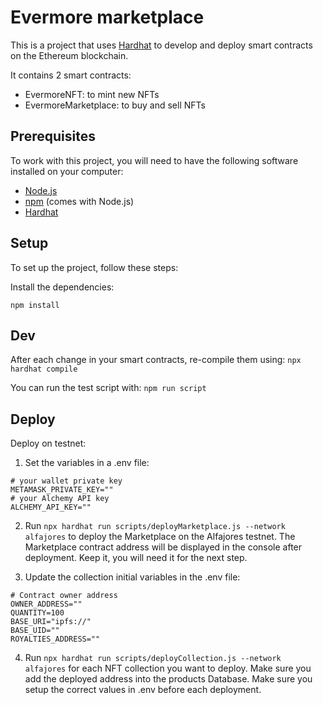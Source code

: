 # Evermore marketplace

This is a project that uses [Hardhat](https://hardhat.org/) to develop and deploy smart contracts on the Ethereum blockchain.

It contains 2 smart contracts:
- EvermoreNFT: to mint new NFTs
- EvermoreMarketplace: to buy and sell NFTs

## Prerequisites

To work with this project, you will need to have the following software installed on your computer:

- [Node.js](https://nodejs.org/)
- [npm](https://www.npmjs.com/) (comes with Node.js)
- [Hardhat](https://hardhat.org/)

## Setup

To set up the project, follow these steps:

Install the dependencies:
```
npm install
```

## Dev
After each change in your smart contracts, re-compile them using: `npx hardhat compile`

You can run the test script with: `npm run script`

## Deploy

Deploy on testnet:
1. Set the variables in a .env file:
```
# your wallet private key
METAMASK_PRIVATE_KEY=""
# your Alchemy API key
ALCHEMY_API_KEY=""
```
2. Run `npx hardhat run scripts/deployMarketplace.js --network alfajores` to deploy the Marketplace on the Alfajores testnet. The Marketplace contract address will be displayed in the console after deployment. Keep it, you will need it for the next step.

3. Update the collection initial variables in the .env file:
```
# Contract owner address
OWNER_ADDRESS=""
QUANTITY=100
BASE_URI="ipfs://"
BASE_UID=""
ROYALTIES_ADDRESS=""
```

4. Run `npx hardhat run scripts/deployCollection.js --network alfajores` for each NFT collection you want to deploy. Make sure you add the deployed address into the products Database. Make sure you setup the correct values in .env before each deployment.
